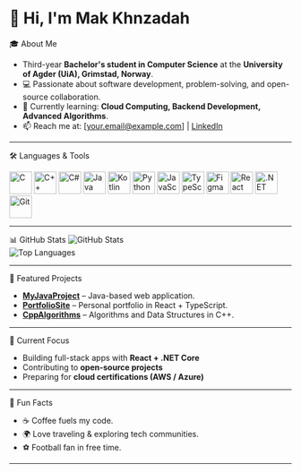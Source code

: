 # 👋 Hi, I'm Mak Khnzadah 

🎓 About Me
- Third-year **Bachelor's student in Computer Science** at the **University of Agder (UiA), Grimstad, Norway**.  
- 💻 Passionate about software development, problem-solving, and open-source collaboration.  
- 🌱 Currently learning: **Cloud Computing, Backend Development, Advanced Algorithms**.  
- 📫 Reach me at: [your.email@example.com] | [LinkedIn](https://www.linkedin.com/in/yourprofile)  

---

🛠️ Languages & Tools
<p align="left">
  <img src="https://cdn.jsdelivr.net/gh/devicons/devicon/icons/c/c-original.svg" alt="C" width="40" height="40"/>
  <img src="https://cdn.jsdelivr.net/gh/devicons/devicon/icons/cplusplus/cplusplus-original.svg" alt="C++" width="40" height="40"/>
  <img src="https://cdn.jsdelivr.net/gh/devicons/devicon/icons/csharp/csharp-original.svg" alt="C#" width="40" height="40"/>
  <img src="https://cdn.jsdelivr.net/gh/devicons/devicon/icons/java/java-original.svg" alt="Java" width="40" height="40"/>
  <img src="https://cdn.jsdelivr.net/gh/devicons/devicon/icons/kotlin/kotlin-original.svg" alt="Kotlin" width="40" height="40"/>
  <img src="https://cdn.jsdelivr.net/gh/devicons/devicon/icons/python/python-original.svg" alt="Python" width="40" height="40"/>
  <img src="https://cdn.jsdelivr.net/gh/devicons/devicon/icons/javascript/javascript-original.svg" alt="JavaScript" width="40" height="40"/>
  <img src="https://cdn.jsdelivr.net/gh/devicons/devicon/icons/typescript/typescript-original.svg" alt="TypeScript" width="40" height="40"/>
  <img src="https://cdn.jsdelivr.net/gh/devicons/devicon/icons/figma/figma-original.svg" alt="Figma" width="40" height="40"/>
  <img src="https://cdn.jsdelivr.net/gh/devicons/devicon/icons/react/react-original.svg" alt="React" width="40" height="40"/>
  <img src="https://cdn.jsdelivr.net/gh/devicons/devicon/icons/dotnetcore/dotnetcore-original.svg" alt=".NET Core" width="40" height="40"/>
  <img src="https://cdn.jsdelivr.net/gh/devicons/devicon/icons/git/git-original.svg" alt="Git" width="40" height="40"/>
</p>

---

📊 GitHub Stats
![GitHub Stats](https://github-readme-stats.vercel.app/api?username=MakKhnzadah&show_icons=true&theme=radical)  
![Top Languages](https://github-readme-stats.vercel.app/api/top-langs/?username=MakKhnzadah&layout=compact&theme=radical)

---

🚀 Featured Projects
- [**MyJavaProject**](https://github.com/MakKhnzadah/MyJavaProject) – Java-based web application.  
- [**PortfolioSite**](https://github.com/MakKhnzadah/PortfolioSite) – Personal portfolio in React + TypeScript.  
- [**CppAlgorithms**](https://github.com/MakKhnzadah/CppAlgorithms) – Algorithms and Data Structures in C++.  

---

🎯 Current Focus
- Building full-stack apps with **React + .NET Core**  
- Contributing to **open-source projects**  
- Preparing for **cloud certifications (AWS / Azure)**  

---

🌟 Fun Facts
- ☕ Coffee fuels my code.  
- 🌍 Love traveling & exploring tech communities.  
- ⚽ Football fan in free time.  

---
